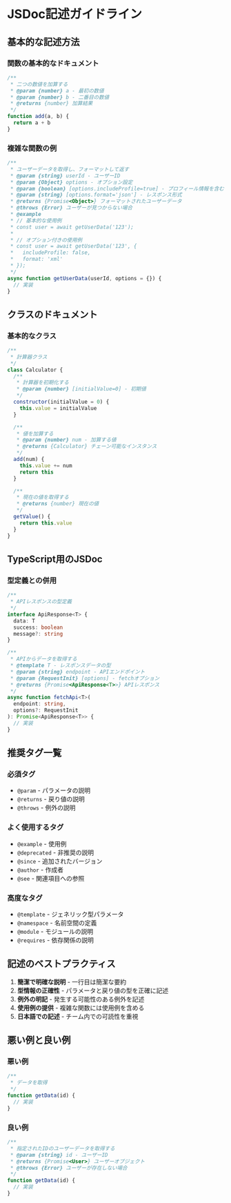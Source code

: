 # JSDoc記述ガイドライン

## 基本的な記述方法

### 関数の基本的なドキュメント

```javascript
/**
 * 二つの数値を加算する
 * @param {number} a - 最初の数値
 * @param {number} b - 二番目の数値
 * @returns {number} 加算結果
 */
function add(a, b) {
  return a + b
}
```

### 複雑な関数の例

```javascript
/**
 * ユーザーデータを取得し、フォーマットして返す
 * @param {string} userId - ユーザーID
 * @param {Object} options - オプション設定
 * @param {boolean} [options.includeProfile=true] - プロフィール情報を含むかどうか
 * @param {string} [options.format='json'] - レスポンス形式
 * @returns {Promise<Object>} フォーマットされたユーザーデータ
 * @throws {Error} ユーザーが見つからない場合
 * @example
 * // 基本的な使用例
 * const user = await getUserData('123');
 *
 * // オプション付きの使用例
 * const user = await getUserData('123', {
 *   includeProfile: false,
 *   format: 'xml'
 * });
 */
async function getUserData(userId, options = {}) {
  // 実装
}
```

## クラスのドキュメント

### 基本的なクラス

```javascript
/**
 * 計算器クラス
 */
class Calculator {
  /**
   * 計算器を初期化する
   * @param {number} [initialValue=0] - 初期値
   */
  constructor(initialValue = 0) {
    this.value = initialValue
  }

  /**
   * 値を加算する
   * @param {number} num - 加算する値
   * @returns {Calculator} チェーン可能なインスタンス
   */
  add(num) {
    this.value += num
    return this
  }

  /**
   * 現在の値を取得する
   * @returns {number} 現在の値
   */
  getValue() {
    return this.value
  }
}
```

## TypeScript用のJSDoc

### 型定義との併用

```typescript
/**
 * APIレスポンスの型定義
 */
interface ApiResponse<T> {
  data: T
  success: boolean
  message?: string
}

/**
 * APIからデータを取得する
 * @template T - レスポンスデータの型
 * @param {string} endpoint - APIエンドポイント
 * @param {RequestInit} [options] - fetchオプション
 * @returns {Promise<ApiResponse<T>>} APIレスポンス
 */
async function fetchApi<T>(
  endpoint: string,
  options?: RequestInit
): Promise<ApiResponse<T>> {
  // 実装
}
```

## 推奨タグ一覧

### 必須タグ

- `@param` - パラメータの説明
- `@returns` - 戻り値の説明
- `@throws` - 例外の説明

### よく使用するタグ

- `@example` - 使用例
- `@deprecated` - 非推奨の説明
- `@since` - 追加されたバージョン
- `@author` - 作成者
- `@see` - 関連項目への参照

### 高度なタグ

- `@template` - ジェネリック型パラメータ
- `@namespace` - 名前空間の定義
- `@module` - モジュールの説明
- `@requires` - 依存関係の説明

## 記述のベストプラクティス

1. **簡潔で明確な説明** - 一行目は簡潔な要約
2. **型情報の正確性** - パラメータと戻り値の型を正確に記述
3. **例外の明記** - 発生する可能性のある例外を記述
4. **使用例の提供** - 複雑な関数には使用例を含める
5. **日本語での記述** - チーム内での可読性を重視

## 悪い例と良い例

### 悪い例

```javascript
/**
 * データを取得
 */
function getData(id) {
  // 実装
}
```

### 良い例

```javascript
/**
 * 指定されたIDのユーザーデータを取得する
 * @param {string} id - ユーザーID
 * @returns {Promise<User>} ユーザーオブジェクト
 * @throws {Error} ユーザーが存在しない場合
 */
function getData(id) {
  // 実装
}
```
